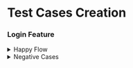 <h1> Test Cases Creation</h1>

 <h3> Login Feature </h3> 
<details>
<summary>Happy Flow</summary>
<br>
Feature: User Login in Jamtangan.com

    Scenario: Successful login with valid credentials
    
        Given user is on the login page

        When user enters valid username "john_doe"
        
        And user enters valid password "secret123"

        And user clicks the Masuk button

        Then user should be redirected to the Jamtangan.com homepage

        And user should see profile account on header

    Scenario: Successful login with Google account
    
    Scenario: Successful login with Google account    
</details>

<details>
<summary>Negative Cases</summary>
<br>
This is how you dropdown.
</details>
